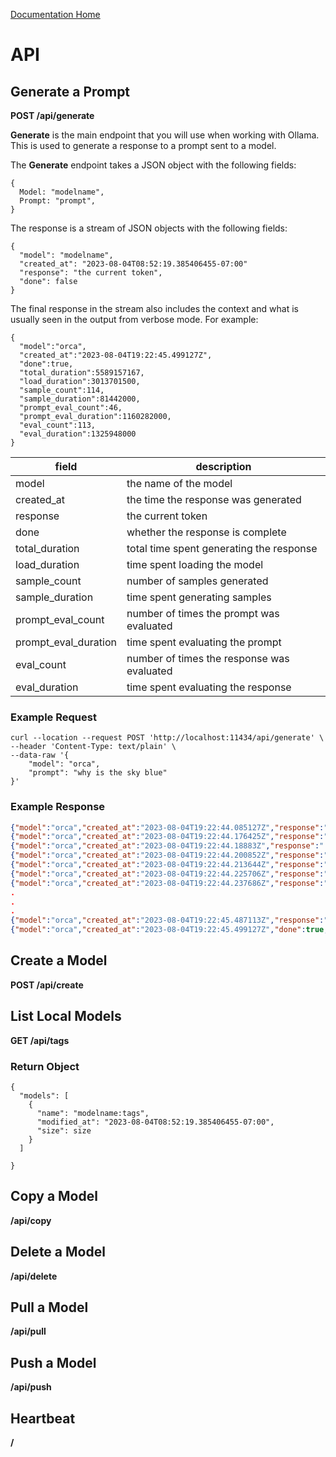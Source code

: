 [Documentation Home](./README.md)

# API

## Generate a Prompt

**POST /api/generate**

**Generate** is the main endpoint that you will use when working with Ollama. This is used to generate a response to a prompt sent to a model.

The **Generate** endpoint takes a JSON object with the following fields:

```
{
  Model: "modelname",
  Prompt: "prompt",
}
```

The response is a stream of JSON objects with the following fields:

```
{
  "model": "modelname",
  "created_at": "2023-08-04T08:52:19.385406455-07:00"
  "response": "the current token",
  "done": false
}
```

The final response in the stream also includes the context and what is usually seen in the output from verbose mode. For example:

```
{
  "model":"orca",
  "created_at":"2023-08-04T19:22:45.499127Z",
  "done":true,
  "total_duration":5589157167,
  "load_duration":3013701500,
  "sample_count":114,
  "sample_duration":81442000,
  "prompt_eval_count":46,
  "prompt_eval_duration":1160282000,
  "eval_count":113,
  "eval_duration":1325948000
}
```

| field      | description                         |
| ---------- | ----------------------------------- |
| model      | the name of the model               |
| created_at | the time the response was generated |
| response   | the current token                   |
| done       | whether the response is complete    |
| total_duration | total time spent generating the response |
| load_duration | time spent loading the model |
| sample_count | number of samples generated |
| sample_duration | time spent generating samples |
| prompt_eval_count | number of times the prompt was evaluated |
| prompt_eval_duration | time spent evaluating the prompt |
| eval_count | number of times the response was evaluated |
| eval_duration | time spent evaluating the response |



### Example Request

```curl
curl --location --request POST 'http://localhost:11434/api/generate' \
--header 'Content-Type: text/plain' \
--data-raw '{
    "model": "orca",
    "prompt": "why is the sky blue"
}'
```

### Example Response

```json
{"model":"orca","created_at":"2023-08-04T19:22:44.085127Z","response":" The","done":false}
{"model":"orca","created_at":"2023-08-04T19:22:44.176425Z","response":" sky","done":false}
{"model":"orca","created_at":"2023-08-04T19:22:44.18883Z","response":" appears","done":false}
{"model":"orca","created_at":"2023-08-04T19:22:44.200852Z","response":" blue","done":false}
{"model":"orca","created_at":"2023-08-04T19:22:44.213644Z","response":" because","done":false}
{"model":"orca","created_at":"2023-08-04T19:22:44.225706Z","response":" of","done":false}
{"model":"orca","created_at":"2023-08-04T19:22:44.237686Z","response":" a","done":false}
.
.
.
{"model":"orca","created_at":"2023-08-04T19:22:45.487113Z","response":".","done":false}
{"model":"orca","created_at":"2023-08-04T19:22:45.499127Z","done":true,"total_duration":5589157167,"load_duration":3013701500,"sample_count":114,"sample_duration":81442000,"prompt_eval_count":46,"prompt_eval_duration":1160282000,"eval_count":113,"eval_duration":1325948000}
```

## Create a Model

**POST /api/create**

## List Local Models

**GET /api/tags**

### Return Object

```
{
  "models": [
    {
      "name": "modelname:tags",
      "modified_at": "2023-08-04T08:52:19.385406455-07:00",
      "size": size
    }
  ]

}
```

## Copy a Model

**/api/copy**

## Delete a Model

**/api/delete**

## Pull a Model

**/api/pull**

## Push a Model

**/api/push**

## Heartbeat

**/**
